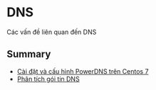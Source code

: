 # DNS
Các vấn đề liên quan đến DNS
## Summary
- [Cài đặt và cấu hình PowerDNS trên Centos 7](./Install-and-config-PowerDNS-Centos7.md)
- [Phân tích gói tin DNS](./Phân_tích_gói_tin_DNS.md)